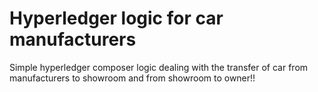 # Hyperledger logic for car manufacturers

Simple hyperledger composer logic dealing with the transfer of car from manufacturers to showroom and from showroom to owner!!

